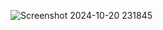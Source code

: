 
![Screenshot 2024-10-20 231845](https://github.com/user-attachments/assets/f64f53bd-191f-4167-846d-3a55dd997d5e)
